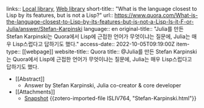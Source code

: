 links:: [Local library](zotero://select/library/items/5MIAUXJC), [Web library](https://www.zotero.org/users/10224100/items/5MIAUXJC)
short-title:: "What is the language closest to Lisp by its features, but is not a Lisp?"
url:: https://www.quora.com/What-is-the-language-closest-to-Lisp-by-its-features-but-is-not-a-Lisp-Is-it-F-or-Julia/answer/Stefan-Karpinski
language:: en
original-title:: "Julia를 만든  Stefan Karpinski는 Quora에서 Lisp에 근접한 언어가 무엇이냐는 질문에, Julia는 매우 Lisp스럽다고 답하기도 했다."
access-date:: 2022-10-05T09:19:00Z
item-type:: [[webpage]]
website-title:: Quora
title:: @Julia를 만든  Stefan Karpinski는 Quora에서 Lisp에 근접한 언어가 무엇이냐는 질문에, Julia는 매우 Lisp스럽다고 답하기도 했다.

- [[Abstract]]
	- Answer by Stefan Karpinski, Julia co-creator & core developer
- [[Attachments]]
	- [Snapshot](https://www.quora.com/What-is-the-language-closest-to-Lisp-by-its-features-but-is-not-a-Lisp-Is-it-F-or-Julia/answer/Stefan-Karpinski?share=1&srid=uO63) {{zotero-imported-file ISLIV764, "Stefan-Karpinski.html"}}